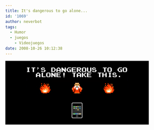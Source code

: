 ```yaml
---
title: It's dangerous to go alone...
id: '1069'
author: neverbot
tags:
  - Humor
  - juegos
    - Videojuegos
date: 2008-10-26 10:12:38
---
```


![Zelda](./its-dangerous-to-go-alone/zelda_dangerous.png "Zelda")